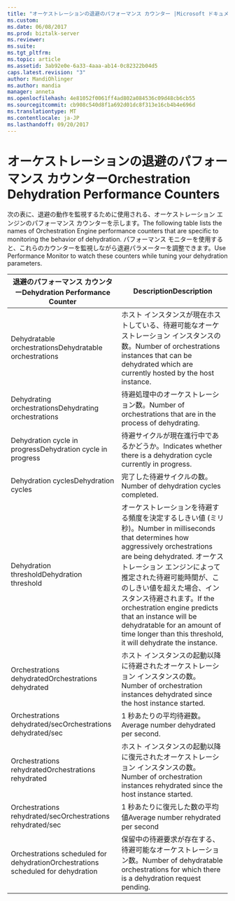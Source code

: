 ```yaml
---
title: "オーケストレーションの退避のパフォーマンス カウンター |Microsoft ドキュメント"
ms.custom: 
ms.date: 06/08/2017
ms.prod: biztalk-server
ms.reviewer: 
ms.suite: 
ms.tgt_pltfrm: 
ms.topic: article
ms.assetid: 3ab92e0e-6a33-4aaa-ab14-0c82322b04d5
caps.latest.revision: "3"
author: MandiOhlinger
ms.author: mandia
manager: anneta
ms.openlocfilehash: 4e81052f0061ff4ad802a084536c09d48cb6cb55
ms.sourcegitcommit: cb908c540d8f1a692d01dc8f313e16cb4b4e696d
ms.translationtype: MT
ms.contentlocale: ja-JP
ms.lasthandoff: 09/20/2017
---
```

# <a name="orchestration-dehydration-performance-counters"></a><span data-ttu-id="ad447-102">オーケストレーションの退避のパフォーマンス カウンター</span><span class="sxs-lookup"><span data-stu-id="ad447-102">Orchestration Dehydration Performance Counters</span></span>
<span data-ttu-id="ad447-103">次の表に、退避の動作を監視するために使用される、オーケストレーション エンジンのパフォーマンス カウンターを示します。</span><span class="sxs-lookup"><span data-stu-id="ad447-103">The following table lists the names of Orchestration Engine performance counters that are specific to monitoring the behavior of dehydration.</span></span> <span data-ttu-id="ad447-104">パフォーマンス モニターを使用すると、これらのカウンターを監視しながら退避パラメーターを調整できます。</span><span class="sxs-lookup"><span data-stu-id="ad447-104">Use Performance Monitor to watch these counters while tuning your dehydration parameters.</span></span>  
  
|<span data-ttu-id="ad447-105">退避のパフォーマンス カウンター</span><span class="sxs-lookup"><span data-stu-id="ad447-105">Dehydration Performance Counter</span></span>|<span data-ttu-id="ad447-106">Description</span><span class="sxs-lookup"><span data-stu-id="ad447-106">Description</span></span>|  
|-------------------------------------|-----------------|  
|<span data-ttu-id="ad447-107">Dehydratable orchestrations</span><span class="sxs-lookup"><span data-stu-id="ad447-107">Dehydratable orchestrations</span></span>|<span data-ttu-id="ad447-108">ホスト インスタンスが現在ホストしている、待避可能なオーケストレーション インスタンスの数。</span><span class="sxs-lookup"><span data-stu-id="ad447-108">Number of orchestrations instances that can be dehydrated which are currently hosted by the host instance.</span></span>|  
|<span data-ttu-id="ad447-109">Dehydrating orchestrations</span><span class="sxs-lookup"><span data-stu-id="ad447-109">Dehydrating orchestrations</span></span>|<span data-ttu-id="ad447-110">待避処理中のオーケストレーション数。</span><span class="sxs-lookup"><span data-stu-id="ad447-110">Number of orchestrations that are in the process of dehydrating.</span></span>|  
|<span data-ttu-id="ad447-111">Dehydration cycle in progress</span><span class="sxs-lookup"><span data-stu-id="ad447-111">Dehydration cycle in progress</span></span>|<span data-ttu-id="ad447-112">待避サイクルが現在進行中であるかどうか。</span><span class="sxs-lookup"><span data-stu-id="ad447-112">Indicates whether there is a dehydration cycle currently in progress.</span></span>|  
|<span data-ttu-id="ad447-113">Dehydration cycles</span><span class="sxs-lookup"><span data-stu-id="ad447-113">Dehydration cycles</span></span>|<span data-ttu-id="ad447-114">完了した待避サイクルの数。</span><span class="sxs-lookup"><span data-stu-id="ad447-114">Number of dehydration cycles completed.</span></span>|  
|<span data-ttu-id="ad447-115">Dehydration threshold</span><span class="sxs-lookup"><span data-stu-id="ad447-115">Dehydration threshold</span></span>|<span data-ttu-id="ad447-116">オーケストレーションを待避する頻度を決定するしきい値 (ミリ秒)。</span><span class="sxs-lookup"><span data-stu-id="ad447-116">Number in milliseconds that determines how aggressively orchestrations are being dehydrated.</span></span> <span data-ttu-id="ad447-117">オーケストレーション エンジンによって推定された待避可能時間が、このしきい値を超えた場合、インスタンス待避されます。</span><span class="sxs-lookup"><span data-stu-id="ad447-117">If the orchestration engine predicts that an instance will be dehydratable for an amount of time longer than this threshold, it will dehydrate the instance.</span></span>|  
|<span data-ttu-id="ad447-118">Orchestrations dehydrated</span><span class="sxs-lookup"><span data-stu-id="ad447-118">Orchestrations dehydrated</span></span>|<span data-ttu-id="ad447-119">ホスト インスタンスの起動以降に待避されたオーケストレーション インスタンスの数。</span><span class="sxs-lookup"><span data-stu-id="ad447-119">Number of orchestration instances dehydrated since the host instance started.</span></span>|  
|<span data-ttu-id="ad447-120">Orchestrations dehydrated/sec</span><span class="sxs-lookup"><span data-stu-id="ad447-120">Orchestrations dehydrated/sec</span></span>|<span data-ttu-id="ad447-121">1 秒あたりの平均待避数。</span><span class="sxs-lookup"><span data-stu-id="ad447-121">Average number dehydrated per second.</span></span>|  
|<span data-ttu-id="ad447-122">Orchestrations rehydrated</span><span class="sxs-lookup"><span data-stu-id="ad447-122">Orchestrations rehydrated</span></span>|<span data-ttu-id="ad447-123">ホスト インスタンスの起動以降に復元されたオーケストレーション インスタンスの数。</span><span class="sxs-lookup"><span data-stu-id="ad447-123">Number of orchestration instances rehydrated since the host instance started.</span></span>|  
|<span data-ttu-id="ad447-124">Orchestrations rehydrated/sec</span><span class="sxs-lookup"><span data-stu-id="ad447-124">Orchestrations rehydrated/sec</span></span>|<span data-ttu-id="ad447-125">1 秒あたりに復元した数の平均値</span><span class="sxs-lookup"><span data-stu-id="ad447-125">Average number rehydrated per second</span></span>|  
|<span data-ttu-id="ad447-126">Orchestrations scheduled for dehydration</span><span class="sxs-lookup"><span data-stu-id="ad447-126">Orchestrations scheduled for dehydration</span></span>|<span data-ttu-id="ad447-127">保留中の待避要求が存在する、待避可能なオーケストレーション数。</span><span class="sxs-lookup"><span data-stu-id="ad447-127">Number of dehydratable orchestrations for which there is a dehydration request pending.</span></span>|